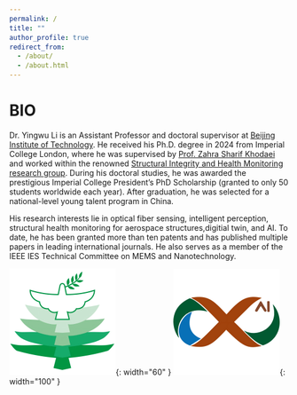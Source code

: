 ```yaml
---
permalink: /
title: ""
author_profile: true
redirect_from: 
  - /about/
  - /about.html
---
```


<!-- This is the front page of a website that is powered by the [Academic Pages template](https://github.com/academicpages/academicpages.github.io) and hosted on GitHub pages. [GitHub pages](https://pages.github.com) is a free service in which websites are built and hosted from code and data stored in a GitHub repository, automatically updating when a new commit is made to the repository. This template was forked from the [Minimal Mistakes Jekyll Theme](https://mmistakes.github.io/minimal-mistakes/) created by Michael Rose, and then extended to support the kinds of content that academics have: publications, talks, teaching, a portfolio, blog posts, and a dynamically-generated CV. Incidentally, these same features make it a great template for anyone that needs to show off a professional template!

 You can fork [this template](https://github.com/academicpages/academicpages.github.io) right now, modify the configuration and Markdown files, add your own PDFs and other content, and have your own site for free, with no ads! -->

# BIO

 Dr. Yingwu Li is an Assistant Professor and doctoral supervisor at [Beijing Institute of Technology](https://www.bit.edu.cn/). He received his Ph.D. degree in 2024 from Imperial College London, where he was supervised by [Prof. Zahra Sharif Khodaei](https://profiles.imperial.ac.uk/z.sharif-khodaei) and worked within the renowned [Structural Integrity and Health Monitoring research group](https://www.imperial.ac.uk/structural-integrity-health-monitoring/). During his doctoral studies, he was awarded the prestigious Imperial College President’s PhD Scholarship (granted to only 50 students worldwide each year). After graduation, he was selected for a national-level young talent program in China.

His research interests lie in optical fiber sensing, intelligent perception, structural health monitoring for aerospace structures,digitial twin, and AI. To date, he has been granted more than ten patents and has published multiple papers in leading international journals. He also serves as a member of the IEEE IES Technical Committee on MEMS and Nanotechnology.

![Group Photo](/images/BIT.png "Beijing Institute of Technology"){: width="60" }
![Group Photo](/images/favicon-192x192.png "School of AI"){: width="100" }
